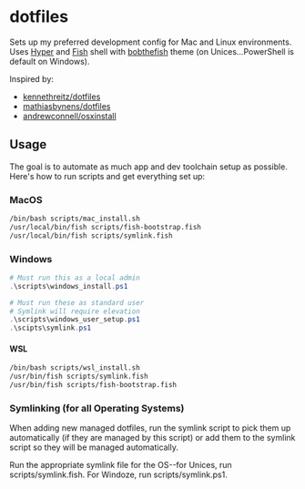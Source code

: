 # dotfiles

Sets up my preferred development config for Mac and Linux environments. Uses [Hyper]() and [Fish](https://github.com/fish-shell/fish-shell) shell with [bobthefish](https://github.com/oh-my-fish/theme-bobthefish) theme (on Unices...PowerShell is default on Windows). 

Inspired by:
* [kennethreitz/dotfiles](https://github.com/kennethreitz/dotfiles)
* [mathiasbynens/dotfiles](https://github.com/mathiasbynens/dotfiles)
* [andrewconnell/osxinstall](https://github.com/andrewconnell/osx-install)

## Usage

The goal is to automate as much app and dev toolchain setup as possible. Here's how to run scripts and get everything set up:

### MacOS

```bash
/bin/bash scripts/mac_install.sh
/usr/local/bin/fish scripts/fish-bootstrap.fish
/usr/local/bin/fish scripts/symlink.fish
```

### Windows

```powershell
# Must run this as a local admin
.\scripts\windows_install.ps1

# Must run these as standard user
# Symlink will require elevation
.\scripts\windows_user_setup.ps1
.\scipts\symlink.ps1
```

#### WSL

```bash
/bin/bash scripts/wsl_install.sh
/usr/bin/fish scripts/symlink.fish
/usr/bin/fish scripts/fish-bootstrap.fish
```

### Symlinking (for all Operating Systems)

When adding new managed dotfiles, run the symlink script to pick them up automatically (if they are managed by this script) or add them to the symlink script so they will be managed automatically.

Run the appropriate symlink file for the OS--for Unices, run scripts/symlink.fish. For Windoze, run scripts/symlink.ps1.